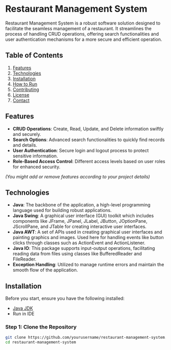 # Restaurant Management System

Restaurant Management System is a robust software solution designed to facilitate the seamless management of a restaurant. It streamlines the process of handling CRUD operations, offering search functionalities and user authentication mechanisms for a more secure and efficient operation. 

## Table of Contents

1. [Features](#features)
2. [Technologies](#technologies)
3. [Installation](#installation)
4. [How to Run](#how-to-run)
5. [Contributing](#contributing)
6. [License](#license)
7. [Contact](#contact)

## Features

- **CRUD Operations**: Create, Read, Update, and Delete information swiftly and securely.
- **Search Options**: Advanced search functionalities to quickly find records and details.
- **User Authentication**: Secure login and logout process to protect sensitive information.
- **Role-Based Access Control**: Different access levels based on user roles for enhanced security.

_(You might add or remove features according to your project details)_

## Technologies

- **Java**: The backbone of the application, a high-level programming language used for building robust applications.
- **Java Swing**: A graphical user interface (GUI) toolkit which includes components like JFrame, JPanel, JLabel, JButton, JOptionPane, JScrollPane, and JTable for creating interactive user interfaces.
- **Java AWT**: A set of APIs used in creating graphical user interfaces and painting graphics and images. Used here for handling events like button clicks through classes such as ActionEvent and ActionListener.
- **Java IO**: This package supports input-output operations, facilitating reading data from files using classes like BufferedReader and FileReader.
- **Exception Handling**: Utilized to manage runtime errors and maintain the smooth flow of the application.


## Installation

Before you start, ensure you have the following installed:

- [Java JDK](https://www.oracle.com/java/technologies/javase-jdk14-downloads.html)
- Run in IDE

### Step 1: Clone the Repository

```bash
git clone https://github.com/yourusername/restaurant-management-system.git
cd restaurant-management-system
